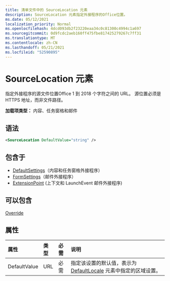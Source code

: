 ```yaml
---
title: 清单文件中的 SourceLocation 元素
description: SourceLocation 元素指定外接程序的Office位置。
ms.date: 05/12/2021
localization_priority: Normal
ms.openlocfilehash: 4dcd093db2f23220eaa34c0c81300c4994c1a697
ms.sourcegitcommit: 0d9fcdc2aeb160ff475fbe817425279267c7ff31
ms.translationtype: MT
ms.contentlocale: zh-CN
ms.lasthandoff: 05/21/2021
ms.locfileid: "52590895"
---
```

# <a name="sourcelocation-element"></a>SourceLocation 元素

指定外接程序的源文件位置Office 1 到 2018 个字符之间的 URL。 源位置必须是 HTTPS 地址，而非文件路径。

**加载项类型：** 内容、任务窗格和邮件

## <a name="syntax"></a>语法

```XML
<SourceLocation DefaultValue="string" />
```

## <a name="contained-in"></a>包含于

- [DefaultSettings](defaultsettings.md)（内容和任务窗格外接程序）
- [FormSettings](formsettings.md)（邮件外接程序）
- [ExtensionPoint](extensionpoint.md) (上下文和 LaunchEvent 邮件外接程序) 

## <a name="can-contain"></a>可以包含

[Override](override.md)

## <a name="attributes"></a>属性

|属性|类型|必需|说明|
|:-----|:-----|:-----|:-----|
|DefaultValue|URL|必需|指定该设置的默认值，表示为 [DefaultLocale](defaultlocale.md) 元素中指定的区域设置。|
